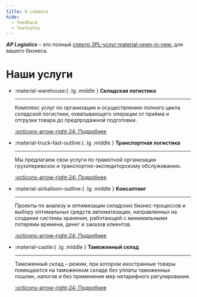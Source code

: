 ```yaml
---
title: О сервисе
hide:
  - feedback
  - footnotes
---
```

<head>
<!-- Google tag (gtag.js) -->
<script async src="https://www.googletagmanager.com/gtag/js?id=G-FYVP33C6EY"></script>
<script>
  window.dataLayer = window.dataLayer || [];
  function gtag(){dataLayer.push(arguments);}
  gtag('js', new Date());

  gtag('config', 'G-FYVP33C6EY');
</script>

<!-- Yandex.Metrika counter -->
<script type="text/javascript">
    (function(m,e,t,r,i,k,a){
        m[i]=m[i]||function(){(m[i].a=m[i].a||[]).push(arguments)};
        m[i].l=1*new Date();
        for (var j = 0; j < document.scripts.length; j++) {if (document.scripts[j].src === r) { return; }}
        k=e.createElement(t),a=e.getElementsByTagName(t)[0],k.async=1,k.src=r,a.parentNode.insertBefore(k,a)
    })(window, document,'script','https://mc.yandex.ru/metrika/tag.js', 'ym');

    ym(103210143, 'init', {webvisor:true, clickmap:true, accurateTrackBounce:true, trackLinks:true});
</script>
<noscript><div><img src="https://mc.yandex.ru/watch/103210143" style="position:absolute; left:-9999px;" alt="" /></div></noscript>
<!-- /Yandex.Metrika counter -->
</head>

<em><b>AP Logistics</b></em>  – это полный [спектр 3PL-услуг:material-open-in-new:]( https://ap-logistics.ru/) для вашего бизнеса.

# Наши услуги

<div class="grid cards" markdown>

- :material-warehouse:{ .lg .middle } __Складская логистика__

    ---

    Комплекс услуг по организации и осуществлению полного цикла складской логистики, охватывающего операции от приёма и отгрузки товара до предпродажной подготовки.

    [:octicons-arrow-right-24: Подробнее](https://ap-logistics.ru/storage.html)

- :material-truck-fast-outline:{ .lg .middle } __Транспортная логистика__

    ---

    Мы предлагаем свои услуги по грамотной организации грузоперевозок и транспортно-экспедиторскому обслуживанию.

    [:octicons-arrow-right-24: Подробнее](https://ap-logistics.ru/transport.html)

- :material-airballoon-outline:{ .lg .middle } __Консалтинг__

    ---

    Проекты по анализу и оптимизации складских бизнес-процессов и выбору оптимальных средств автоматизации, направленных на создание системы хранения, работающей с минимальными потерями времени, денег и заказов клиентов.

    [:octicons-arrow-right-24: Подробнее](https://ap-logistics.ru/consalting.html)

- :material-castle:{ .lg .middle } __Таможенный склад__

    ---

    Таможенный склад – режим, при котором иностранные товары помещаются на таможенном складе без уплаты таможенных пошлин, налогов и без применения мер нетарифного регулирования.

    [:octicons-arrow-right-24: Подробнее](https://ap-logistics.ru/customs.html)

</div>
